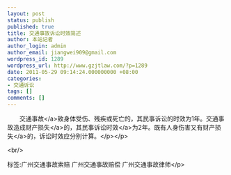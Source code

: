 ```yaml
---
layout: post
status: publish
published: true
title: 交通事故诉讼时效简述
author: 本站记者
author_login: admin
author_email: jiangwei909@gmail.com
wordpress_id: 1289
wordpress_url: http://www.gzjtlaw.com/?p=1289
date: 2011-05-29 09:14:24.000000000 +08:00
categories:
- 交通诉讼
tags: []
comments: []
---
```

<p><p>　　<a>交通事故<&#47;a>致身体受伤、残疾或死亡的，其民事诉讼的时效为1年。交通事故造成财产<a>损失<&#47;a>的，其民事<a>诉讼时效<&#47;a>为2年。既有人身伤害又有<a>财产损失<&#47;a>的，诉讼时效应分别计算。<&#47;p><&#47;p><br&#47;><p>标签:广州交通事故索赔 广州交通事故赔偿 广州交通事故律师<&#47;p>

